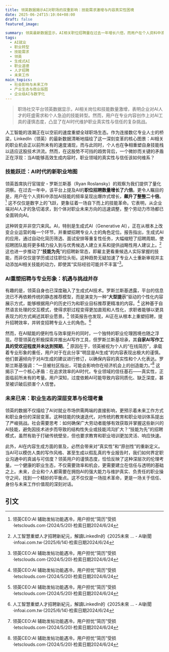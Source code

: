 ```yaml
---
title: 领英数据揭示AI对职场的双重影响：技能需求激增与内容真实性困境
date: 2025-06-24T15:10:04+08:00
draft: false
featured_image: 

summary: 领英最新数据显示，AI相关职位招聘量在过去一年增长六倍，而用户在个人资料中添加AI技能的数量激增二十倍，凸显了AI技术对全球职场的深刻影响和个人技能转型的迫切性。尽管领英自身也深度融入了生成式AI，但用户在专业内容创作上对AI辅助表现出高度谨慎，强调了在AI时代维护职业形象真实性和信任的重要性。
tags: 
  - AI就业
  - 职业转型
  - 技能需求
  - 领英
  - 生成式AI
  - 职业道德
  - 人才招聘
  - 未来工作
main_topics: 
  - 社会影响与未来工作
  - 产业生态与商业版图
  - 企业级AI与数字化
---
```


> 职场社交平台领英数据显示，AI相关岗位和技能数量激增，表明企业对AI人才的旺盛需求和个人急迫的技能转型。然而，用户在专业内容创作上对AI工具的谨慎态度，凸显了在AI时代维护职业真实性与信任的复杂挑战。

人工智能的浪潮正在以空前的速度重塑全球职场生态。作为连接数亿专业人士的桥梁，LinkedIn（领英）的最新数据清晰地描绘了这一深刻变革的核心图景：AI相关的职业机会正以前所未有的速度涌现，而与此同时，个人也在争相重塑自身技能栈以适应这股技术洪流。然而，在这股势不可挡的趋势背后，一个微妙而关键的矛盾正在浮现：当AI能够高效生成内容时，职业领域的真实性与信任该如何维系？

### 技能跃迁：AI时代的新职业地图

领英首席执行官瑞安・罗斯兰斯基（Ryan Roslansky）的观察为我们提供了量化洞察。在过去一年中，该平台上提及AI的**职位招聘数量增长了六倍**。更令人瞩目的是，用户在个人资料中添加AI技能的频率呈现出爆炸式增长，**飙升了整整二十倍**。[^1] 这不仅仅是数字上的飞跃，更象征着一场自下而上的技能革命。它表明，从企业端对AI人才的急切渴求，到个体对职业未来方向的迅速调整，整个劳动力市场都已全面转向AI。

这种转变并非空穴来风。AI，特别是生成式AI（Generative AI），正在从根本上改变企业运营的每一个环节，并重塑招聘专业人士的角色定位。报告指出，生成式AI的应用，通过自动化简历筛选、面试安排等重复性任务，大幅缩短了招聘周期，使招聘团队能将更多精力投入到与优秀候选人建立关系和提供战略性用人建议上。[^4] 这也进一步推动了“**技能为先**”的招聘新常态，即雇主更看重候选人实际掌握的技能，而非仅仅是学历或过往职位头衔。这种趋势无疑加速了专业人士重新审视并主动添加AI相关技能的动力，即使其“实际经验可能并不丰富”[^1]。

### AI重塑招聘与专业形象：机遇与挑战并存

有趣的是，领英自身也已深度融入了生成式AI技术。罗斯兰斯基透露，平台的信息流已不再依赖传统的静态推荐模型，而是演变为一种“**大型提示**”驱动的个性化内容展示方式，能够根据用户的历史行为和职业目标推荐更精准的内容。[^1] 这种基于自然语言处理的交互模式，使得求职过程变得更加直观和人性化，求职者能够以更具表现力的方式阐述其职业愿景。[^1] 领英报告也发现，AI正在从根本上重塑招聘，提升招聘效率，并转变招聘专业人士的角色。[^4]

然而，在AI赋能的便利性与效率提升的同时，一个独特的职业伦理困境也随之浮现。尽管领英在积极探索并推出AI写作工具，但罗斯兰斯基坦承，其**自家AI写作工具的受欢迎程度并未达到预期**。[^1] 原因在于，领英被视为个人的“在线简历”，承载着专业形象的重任，用户对于在此分享“明显是AI生成”的内容表现出极大的谨慎。他们普遍倾向于对AI生成的建议进行修订，以确保内容的真实性和个人化表达。罗斯兰斯基强调：“一旦被社区指出，可能会影响你在经济机会上的创造能力。”[^1] 这揭示了一个核心矛盾：在追求效率的AI时代，专业领域的信任基石——真实性，正面临前所未有的考量。用户深知，过度依赖AI可能导致内容同质化、缺乏深度，甚至被识破后损害个人信誉。

### 未来已来：职业生态的深层变革与伦理考量

领英的数据不仅描绘了AI对就业市场供需两端的直接影响，更预示着未来工作方式和职业身份的深层变革。这种技能的快速迭代，对传统的教育和职业培训体系提出了严峻挑战。社会需要思考：如何确保广大劳动者能够有效获取并掌握这些新兴的AI技能，避免因技术进步而导致的结构性失业或技能鸿沟扩大？“技能为先”的招聘模式，虽然有助于打破传统壁垒，但也要求教育和职业培训更加灵活、响应快速。

此外，AI在内容生成方面的普及，必然会带来对“真实性”和“原创性”的重新定义。当AI可以模仿人类的写作风格、甚至生成以假乱真的专业报告时，我们如何界定职业沟通中的真诚与可信度？领英用户的谨慎态度，恰恰反映了这种深层次的伦理考量。一个健康的职业生态，不仅需要效率和机会，更需要建立在信任与透明的基础之上。未来，企业和个人都需要在拥抱AI的强大能力与维护真实、负责任的职业操守之间，找到一个精妙的平衡点。这不仅仅是一场技术革命，更是一场关于信任、身份与未来工作价值观的深刻对话。

## 引文
[^1]: 领英CEO:AI 辅助发帖功能遇冷，用户担忧“简历”受损·letsclouds.com·(2024/5/20)·检索日期2024/6/24
[^2]: 过去半年内，全球在工作中使用生成式AI的人数几乎翻了一倍，在领英个人职业档案中添加AI技能的人数暴涨了142倍。·LinkedIn China·(2024/5/22)·检索日期2024/6/24
[^3]: LinkedIn公布数据：ChatGPT对AI市场影响巨大，相关职位发布量 ...·zhuanlan.zhihu.com·(2023/8/20)·检索日期2024/6/24
[^4]: 人工智慧重塑人才招聘新紀元，解讀LinkedIn的《2025未來 ... - AI新聞·infoai.com.tw·(2025/6/14)·检索日期2024/6/24
[^5]: 数据报告| 领英人才解决方案·business.linkedin.com·(未知)·检索日期2024/6/24
